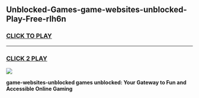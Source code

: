
## Unblocked-Games-game-websites-unblocked-Play-Free-rlh6n
<h3>
<a href="https://premium76.site?title=game-websites-unblocked&ref=18A1">CLICK TO PLAY</a></h3>
<hr>

<h3>
<a href="https://premium76.site?title=game-websites-unblocked&ref=18A1">CLICK 2 PLAY</a>
  
</h3>

<a href="https://premium76.site?title=game-websites-unblocked&ref=18A1"><img src="https://clearcache.store/games.png"></a>


**game-websites-unblocked games unblocked: Your Gateway to Fun and Accessible Online Gaming**
